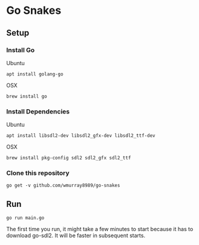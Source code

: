 # Go Snakes

## Setup

### Install Go

Ubuntu

`apt install golang-go`

OSX

`brew install go`

### Install Dependencies

Ubuntu

`apt install libsdl2-dev libsdl2_gfx-dev libsdl2_ttf-dev`

OSX

`brew install pkg-config sdl2 sdl2_gfx sdl2_ttf`

### Clone this repository

`go get -v github.com/wmurray8989/go-snakes`

## Run

`go run main.go`

The first time you run, it might take a few minutes to start because it has to download go-sdl2. It will be faster in subsequent starts.